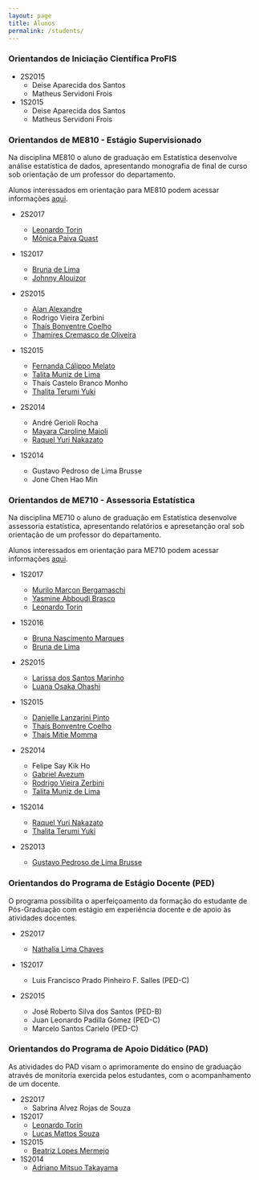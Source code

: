 ```yaml
---
layout: page
title: Alunos
permalink: /students/
---
```



### Orientandos de Iniciação Científica ProFIS

  + 2S2015
      + Deise Aparecida dos Santos
      + Matheus Servidoni Frois
  + 1S2015
      + Deise Aparecida dos Santos
      + Matheus Servidoni Frois


### Orientandos de ME810 - Estágio Supervisionado

Na disciplina ME810 o aluno de graduação em Estatística desenvolve análise estatística de dados, apresentando monografia de final de curso sob orientação de um professor do departamento.

Alunos interessados em orientação para ME810 podem acessar informações [aqui](../ME710_ME810).



  
   + 2S2017
      + [Leonardo Torin](https://www.linkedin.com/in/leonardo-torin-1a7722140)
      + [Mônica Paiva Quast](http://lattes.cnpq.br/6032181929102158)

  
   + 1S2017
      + [Bruna de Lima](https://www.linkedin.com/in/bruna-de-lima-720a14a3)
      + [Johnny Alouizor](https://www.linkedin.com/in/johnny-alouizor-1802543a)

   + 2S2015
     + [Alan Alexandre](https://www.linkedin.com/in/alan-alexandre-6b1a28128)
     + Rodrigo Vieira Zerbini
     + [Thaís Bonventre Coelho](https://www.linkedin.com/in/thais-bonventre-coelho-2baa69ba)
     + [Thamires Cremasco de Oliveira](https://www.linkedin.com/in/thamires-cremasco-43465367)
   + 1S2015
      + [Fernanda Cálippo Melato](https://www.linkedin.com/in/fernanda-melato-33396087)
      + [Talita Muniz de Lima](https://www.linkedin.com/in/talita-muniz-de-lima-444886a9)
      + Thaís Castelo Branco Monho
      + [Thalita Terumi Yuki](https://www.linkedin.com/in/thalita-yuki-735008112)
   + 2S2014
      + André Gerioli Rocha
      + [Mayara Caroline Maioli](https://www.linkedin.com/in/mayara-maioli-8302a888/)
      + [Raquel Yuri Nakazato](https://www.linkedin.com/in/raquel-yuri-nakazato-2a8a2978)
   + 1S2014
      + Gustavo Pedroso de Lima Brusse
      + Jone Chen Hao Min


### Orientandos de ME710 - Assessoria Estatística

Na disciplina ME710 o aluno de graduação em Estatística desenvolve assessoria estatística, apresentando relatórios e apresetanção oral sob orientação de um professor do departamento.

Alunos interessados em orientação para ME710 podem acessar informações [aqui](../ME710_ME810).

   + 1S2017
      + [Murilo Marçon Bergamaschi](https://www.linkedin.com/in/murilo-bergamaschi-66b357136)
      + [Yasmine Abboudi Brasco](https://www.linkedin.com/in/yasmine-brasco-42703614b)
      + [Leonardo Torin](https://www.linkedin.com/in/leonardo-torin-1a7722140)
   
   + 1S2016
      + [Bruna Nascimento Marques](https://www.linkedin.com/in/bruna-marques-710477112/)
      + [Bruna de Lima](https://www.linkedin.com/in/bruna-de-lima-720a14a3)
   + 2S2015
      + [Larissa dos Santos Marinho](https://www.linkedin.com/in/larissa-marinho-a89420a3/)
      + [Luana Osaka Ohashi](https://www.linkedin.com/in/luana-ohashi-b97905117)
   + 1S2015
      + [Danielle Lanzarini Pinto](https://www.linkedin.com/in/danielle-lanzarini-pinto-9a210ab4/)
      + [Thaís Bonventre Coelho](https://www.linkedin.com/in/thais-bonventre-coelho-2baa69ba/)
      + [Thais Mitie Momma](https://www.linkedin.com/in/thais-mitie-momma-21713ba0/)
   + 2S2014
      + Felipe Say Kik Ho
      + [Gabriel Avezum](https://www.linkedin.com/in/gabriel-avezum-593149b8/)
      + [Rodrigo Vieira Zerbini](https://www.linkedin.com/in/rodrigo-vieira-zerbini-55a191142)
      + [Talita Muniz de Lima](https://www.linkedin.com/in/talita-muniz-de-lima-444886a9)
   + 1S2014
      + [Raquel Yuri Nakazato](https://www.linkedin.com/in/raquel-yuri-nakazato-2a8a2978)
      + [Thalita Terumi Yuki](https://www.linkedin.com/in/thalita-yuki-735008112)
   + 2S2013
      + [Gustavo Pedroso de Lima Brusse](http://lattes.cnpq.br/0541850429767181)

### Orientandos do Programa de Estágio Docente (PED)

O programa possibilita o aperfeiçoamento da formação do estudante de Pós-Graduação com estágio em experiência docente e de apoio às atividades docentes.

* 2S2017
   + [Nathalia Lima Chaves](http://lattes.cnpq.br/7379678423570217)

* 1S2017
   + Luis Francisco Prado Pinheiro F. Salles (PED-C)

* 2S2015
   + José Roberto Silva dos Santos (PED-B)
   + Juan Leonardo Padilla Gómez (PED-C)
   + Marcelo Santos Carielo (PED-C)


### Orientandos do Programa de Apoio Didático (PAD)

As atividades do PAD visam o aprimoramente do ensino de graduação através de monitoria exercida pelos estudantes, com o acompanhamento de um docente.

* 2S2017
  + Sabrina Alvez Rojas de Souza
* 1S2017
  + [Leonardo Torin](https://www.linkedin.com/in/leonardo-torin-1a7722140)
  + [Lucas Mattos Souza](https://www.linkedin.com/in/lucas-souza-889188116)
* 1S2015
  + [Beatriz Lopes Mermejo](https://www.linkedin.com/in/beatriz-lopes-mermejo-946803a1)
* 1S2014
  + [Adriano Mitsuo Takayama](https://www.linkedin.com/in/adriano-mitsuo-takayama-375b73101)
